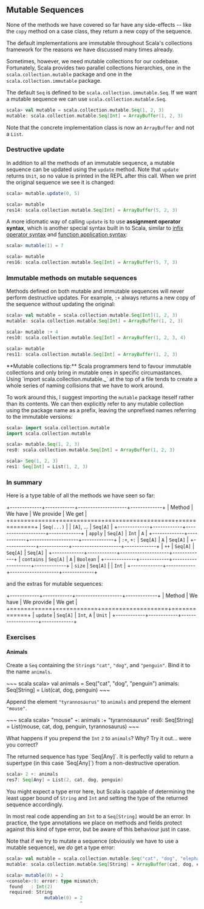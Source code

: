 ## Mutable Sequences

None of the methods we have covered so far have any side-effects -- like the `copy` method on a case class, they return a new copy of the sequence.

The default implementations are immutable throughout Scala's collections framework for the reasons we have discussed many times already.

Sometimes, however, we need mutable collections for our codebase. Fortunately, Scala provides two parallel collections hierarchies, one in the `scala.collection.mutable` package and one in the `scala.collection.immutable` package.

The default `Seq` is defined to be `scala.collection.immutable.Seq`. If we want a mutable sequence we can use `scala.collection.mutable.Seq`.

~~~ scala
scala> val mutable = scala.collection.mutable.Seq(1, 2, 3)
mutable: scala.collection.mutable.Seq[Int] = ArrayBuffer(1, 2, 3)
~~~

Note that the concrete implementation class is now an `ArrayBuffer` and not a `List`.

### Destructive update

In addition to all the methods of an immutable sequence, a mutable sequence can be updated using the `update` method. Note that `update` returns `Unit`, so no value is printed in the REPL after this call. When we print the original sequence we see it is changed:

~~~ scala
scala> mutable.update(0, 5)

scala> mutable
res14: scala.collection.mutable.Seq[Int] = ArrayBuffer(5, 2, 3)
~~~

A more idiomatic way of calling `update` is to use **assignment operator syntax**, which is another special syntax built in to Scala, similar to [infix operator syntax](../intro/expressions.html) and [function application syntax](../objects/apply.html):

~~~ scala
scala> mutable(1) = 7

scala> mutable
res16: scala.collection.mutable.Seq[Int] = ArrayBuffer(5, 7, 3)
~~~

### Immutable methods on mutable sequences

Methods defined on both mutable and immutable sequences will never perform destructive updates. For example, `:+` always returns a new copy of the sequence without updating the original:

~~~ scala
scala> val mutable = scala.collection.mutable.Seq[Int](1, 2, 3)
mutable: scala.collection.mutable.Seq[Int] = ArrayBuffer(1, 2, 3)

scala> mutable :+ 4
res10: scala.collection.mutable.Seq[Int] = ArrayBuffer(1, 2, 3, 4)

scala> mutable
res11: scala.collection.mutable.Seq[Int] = ArrayBuffer(1, 2, 3)
~~~

<div class="alert alert-info">
**Mutable collections tip:** Scala programmers tend to favour immutable collections and only bring in mutable ones in specific circumastances. Using `import scala.collection.mutable._` at the top of a file tends to create a whole series of naming collisions that we have to work around.

To work around this, I suggest importing the `mutable` package iteself rather than its contents. We can then explicitly refer to any mutable collection using the package name as a prefix, leaving the unprefixed names referring to the immutable versions:

~~~ scala
scala> import scala.collection.mutable
import scala.collection.mutable

scala> mutable.Seq(1, 2, 3)
res0: scala.collection.mutable.Seq[Int] = ArrayBuffer(1, 2, 3)

scala> Seq(1, 2, 3)
res1: Seq[Int] = List(1, 2, 3)
~~~
</div>

### In summary

Here is a type table of all the methods we have seen so far:

+-------------+------------+--------------------+-------------+
| Method      | We have    | We provide         | We get      |
+=============+============+====================+=============+
| `Seq(...)`  |            | `[A]`, ...         | `Seq[A]`    |
+-------------+------------+--------------------+-------------+
| `apply`     | `Seq[A]`   | `Int`              | `A`         |
+-------------+------------+--------------------+-------------+
| `:+`, `+:`  | `Seq[A]`   | `A`                | `Seq[A]`    |
+-------------+------------+--------------------+-------------+
| `++`        | `Seq[A]`   | `Seq[A]`           | `Seq[A]`    |
+-------------+------------+--------------------+-------------+
| `contains`  | `Seq[A]`   | `A`                | `Boolean`   |
+-------------+------------+--------------------+-------------+
| `size`      | `Seq[A]`   |                    | `Int`       |
+-------------+------------+--------------------+-------------+



and the extras for mutable sequences:

+------------+------------+-------------------+-------------+
| Method     | We have    | We provide        | We get      |
+============+============+===================+=============+
| `update`   | `Seq[A]`   | `Int`, `A`        | `Unit`      |
+------------+------------+-------------------+-------------+


### Exercises

#### Animals

Create a `Seq` containing the `String`s `"cat"`, `"dog"`, and `"penguin"`. Bind it to the name `animals`.

<div class="solution">
~~~ scala
scala> val animals = Seq("cat", "dog", "penguin")
animals: Seq[String] = List(cat, dog, penguin)
~~~
</div>

Append the element `"tyrannosaurus"` to `animals` and prepend the element `"mouse"`.

<div class="solution">
~~~ scala
scala> "mouse" +: animals :+ "tyrannosaurus"
res6: Seq[String] = List(mouse, cat, dog, penguin, tyrannosaurus)
~~~
</div>

What happens if you prepend the `Int` `2` to `animals`? Why? Try it out... were you correct?

<div class="solution">
The returned sequence has type `Seq[Any]`.  It is perfectly valid to return a supertype (in this case `Seq[Any]`) from a non-destructive operation.

~~~ scala
scala> 2 +: animals
res7: Seq[Any] = List(2, cat, dog, penguin)
~~~

You might expect a type error here, but Scala is capable of determining the least upper bound of `String` and `Int` and setting the type of the returned sequence accordingly.

In most real code appending an `Int` to a `Seq[String]` would be an error. In practice, the type annotations we place on methods and fields protect against this kind of type error, but be aware of this behaviour just in case.

Note that if we try to mutate a sequence (obviously we have to use a mutable sequence), we *do* get a type error:

~~~ scala
scala> val mutable = scala.collection.mutable.Seq("cat", "dog", "elephant")
mutable: scala.collection.mutable.Seq[String] = ArrayBuffer(cat, dog, elephant)

scala> mutable(0) = 2
<console>:9: error: type mismatch;
 found   : Int(2)
 required: String
              mutable(0) = 2
                           ^
~~~
</div>
